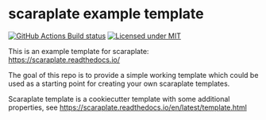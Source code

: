 # scaraplate example template

[![GitHub Actions Build status][gha-badge]][gha-link]
[![Licensed under MIT][license-badge]][license-link]

[gha-badge]: https://img.shields.io/github/actions/workflow/status/rambler-digital-solutions/scaraplate-example-template/ci.yml?branch=master
[gha-link]: https://github.com/rambler-digital-solutions/scaraplate-example-template/actions
[license-badge]: https://scaraplate.readthedocs.io/en/latest/_static/license.svg
[license-link]: https://github.com/rambler-digital-solutions/scaraplate-example-template/blob/master/LICENSE


This is an example template for scaraplate: https://scaraplate.readthedocs.io/

The goal of this repo is to provide a simple working template which
could be used as a starting point for creating your own scaraplate
templates.

Scaraplate template is a cookiecutter template with some additional
properties, see https://scaraplate.readthedocs.io/en/latest/template.html
